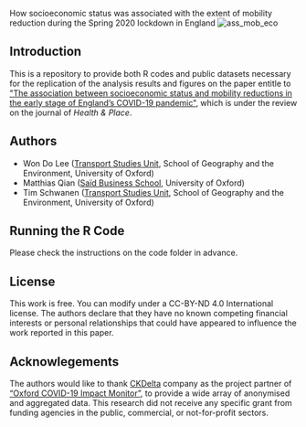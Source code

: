 How socioeconomic status was associated with the extent of mobility reduction during the Spring 2020 lockdown in England
![ass_mob_eco](https://user-images.githubusercontent.com/61145109/99924646-752dd800-2d7e-11eb-8f00-a71b70349b29.png)

## Introduction
This is a repository to provide both R codes and public datasets necessary for the replication of the analysis results and figures on the paper entitle to ["The association between socioeconomic status and mobility reductions in the early stage of England’s COVID-19 pandemic"](https://www.medrxiv.org/content/10.1101/2020.10.28.20221770v1), which is under the review on the journal of *Health & Place*.

## Authors
* Won Do Lee ([Transport Studies Unit](https://www.tsu.ox.ac.uk/people/wdlee.html), School of Geography and the Environment, University of Oxford)
* Matthias Qian ([Saïd Business School](https://www.sbs.ox.ac.uk/about-us/people/matthias-qian), University of Oxford)
* Tim Schwanen ([Transport Studies Unit](https://www.tsu.ox.ac.uk/people/tschwanen.html), School of Geography and the Environment, University of Oxford)

## Running the R Code
Please check the instructions on the code folder in advance.

## License
This work is free. You can modify under a CC-BY-ND 4.0 International license. The authors declare that they have no known competing financial interests or personal relationships that could have appeared to influence the work reported in this paper.

## Acknowlegements
The authors would like to thank [CKDelta](https://www.ckdelta.ie) company as the project partner of [“Oxford COVID-19 Impact Monitor”](https://www.oxford-covid-19.com), to provide a wide array of anonymised and aggregated data. This research did not receive any specific grant from funding agencies in the public, commercial, or not-for-profit sectors.
